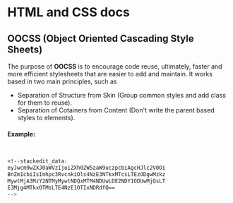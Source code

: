 # HTML and CSS docs

## OOCSS (Object Oriented Cascading Style Sheets)
The purpose of **OOCSS** is to encourage code reuse, ultimately, faster and more efficient stylesheets that are easier to add and maintain. It works based in two main principles, such as

- Separation of Structure from Skin (Group common styles and add class for them to reuse).
- Separation of Cotainers from Content (Don't write the parent based styles to elements).

#### Example:
```css


<!--stackedit_data:
eyJwcm9wZXJ0aWVzIjoiZXh0ZW5zaW9uczpcbiAgcHJlc2V0Oi
BnZm1cbiIsImhpc3RvcnkiOls4NzE3NTkxMTcsLTEzODgwMzkz
MywtMjA3MzY2NTMyMywtNDQxMTM4NDUwLDE2NDY1ODUwMjQsLT
E3Mjg4MTkxOTMsLTE4NzE1OTIxNDRdfQ==
-->